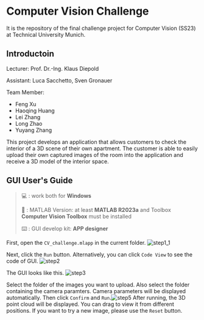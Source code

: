 
# Computer Vision Challenge

It is the repository of the final challenge project for Computer Vision (SS23) at Technical University Munich.

## Introductoin
Lecturer: Prof. Dr.-Ing. Klaus Diepold

Assistant: Luca Sacchetto, Sven Gronauer

Team Member:
- Feng Xu
- Haoqing Huang
- Lei Zhang
- Long Zhao
- Yuyang Zhang

This project develops an application that allows customers to check the interior of a 3D scene of their own apartment. The customer is able to easily upload their own captured images of the room into the application and receive a 3D model of the interior space.
## GUI User's Guide
> :computer: : work both for **Windows**
>
> :rocket: : MATLAB Version: at least **MATLAB R2023a** and Toolbox **Computer Vision Toolbox** must be installed
> 
> :keyboard: : GUI develop kit: **APP designer**



First, open the `CV_challenge.mlapp` in the current folder.
![step1_1](https://github.com/Huang15/Team-project/assets/128314731/69c3e8b7-98b7-42f1-b5ef-cdb64c6cac1e)

Next, click the `Run` button. Alternatively, you can click `Code View` to see the code of GUI.
![step2](https://github.com/Huang15/Team-project/assets/128314731/4620a07d-7de4-4412-8ffe-0c7c1f0af4ed)

The GUI looks like this.
![step3](https://github.com/Huang15/Team-project/assets/128314731/f8a1dd0c-1ddc-46cb-a896-8de0fc3ddfcd)


Select the folder of the images you want to upload. Also select the folder containing the camera paramters. Camera parameters will be displayed automatically. Then click `Confirm` and `Run`.![step5](https://github.com/Huang15/Team-project/assets/128314731/f146597b-795e-49b5-a6d2-eb64e0fec9c8)
After running, the 3D point cloud will be displayed. You can drag to view it from different positions. If you want to try a new image, please use the `Reset` button.


